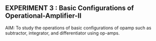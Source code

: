## EXPERIMENT 3 : Basic Configurations of Operational-Amplifier-II

AIM: To study the operations of basic configurations of opamp such as subtractor, integrator, and differentiator using op-amps.
